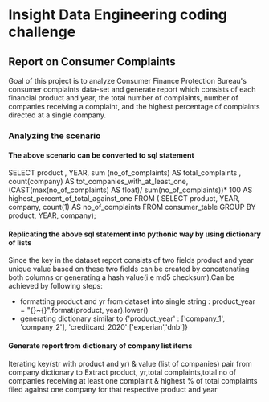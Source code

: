 # Insight Data Engineering coding challenge
## Report on Consumer Complaints
Goal of this project is to analyze  Consumer Finance Protection Bureau's consumer complaints data-set and  generate report which consists of
each financial product and year, the total number of complaints, number of companies receiving a complaint, and the highest percentage of 
complaints directed at a single company.

### Analyzing the scenario
#### The above scenario can be converted to sql statement
SELECT
	product ,
	YEAR,
	sum (no_of_complaints) AS total_complaints ,
	count(company) AS tot_companies_with_at_least_one,
	(CAST(max(no_of_complaints) AS float)/ sum(no_of_complaints))* 100 AS highest_percent_of_total_against_one
FROM
	(
	SELECT
		product, YEAR, company, count(1) AS no_of_complaints
	FROM
		consumer_table
	GROUP BY
		product, YEAR, company);
		
#### Replicating the above sql statement into pythonic way by using dictionary of lists

Since the key in the dataset report consists of two fields product and year
unique value based on these two fields can be created by concatenating both columns or generating
a hash value(i.e md5 checksum).Can be achieved by following steps: 
- formatting product and yr from dataset into single string : product_year = "{}~{}".format(product, year).lower()
- generating dictionary similar to {'product_year' : ['company_1', 'company_2'], 'creditcard_2020':['experian','dnb']}

#### Generate report from dictionary of company list items
Iterating key(str with product and yr) & value (list of companies) pair from company dictionary
to Extract product, yr,total complaints,total no of companies receiving at least one complaint
 & highest % of total complaints filed against one company for that respective product and year
